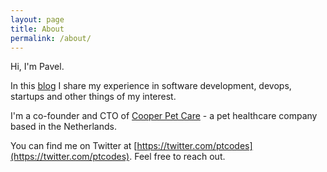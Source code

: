 ```yaml
---
layout: page
title: About
permalink: /about/
---
```


Hi, I'm Pavel.

In this [blog](/) I share my experience in software development, devops, startups and other things of my interest.

I'm a co-founder and CTO of [Cooper Pet Care](https://cooperpetcare.com) - a pet healthcare company based in the Netherlands.

You can find me on Twitter at [https://twitter.com/ptcodes](https://twitter.com/ptcodes). Feel free to reach out.


